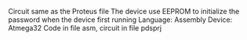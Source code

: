 Circuit same as the Proteus file
The device use EEPROM to initialize the password when the device first running
Language: Assembly
Device: Atmega32
Code in file asm, circuit in file pdsprj
